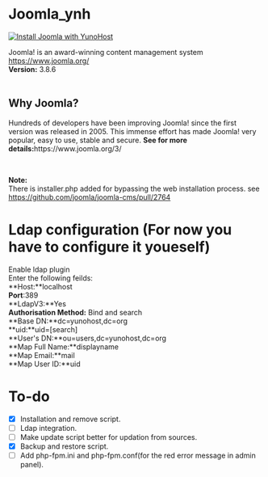 # Joomla_ynh
[![Install Joomla with YunoHost](https://install-app.yunohost.org/install-with-yunohost.png)](https://install-app.yunohost.org/?app=joomla)

Joomla! is an award-winning content management system https://www.joomla.org/ <br> <strong>Version:</strong> 3.8.6 <br><br>

<h2>Why Joomla?</h2>
<p>Hundreds of developers have been improving Joomla! since the first version was released in 2005. This immense effort has made Joomla! very popular, easy to use, stable and secure. <strong>See for more details:</strong>https://www.joomla.org/3/</p><br>

<b>Note:</b><br>
There is installer.php added for bypassing the web installation process. see https://github.com/joomla/joomla-cms/pull/2764

# Ldap configuration (For now you have to configure it youeself)
Enable ldap plugin<br>
Enter the following feilds:<br>
**Host:**localhost<br>
**Port**:389<br>
**LdapV3:**Yes<br>
**Authorisation Method:** Bind and search<br>
**Base DN:**dc=yunohost,dc=org<br>
**uid:**uid=[search]<br>
**User's DN:**ou=users,dc=yunohost,dc=org<br>
**Map Full Name:**displayname<br>
**Map Email:**mail<br>
**Map User ID:**uid<br>

# To-do
- [X] Installation and remove script.
- [ ] Ldap integration.
- [ ] Make update script better for updation from sources.
- [X] Backup and restore script.
- [ ] Add php-fpm.ini and php-fpm.conf(for the red error message in admin panel).
